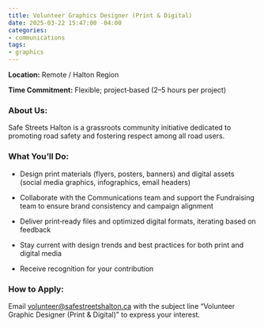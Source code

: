 ```yaml
---
title: Volunteer Graphics Designer (Print & Digital)
date: 2025-03-22 15:47:00 -04:00
categories:
- communications
tags:
- graphics
---
```


**Location:** Remote / Halton Region

**Time Commitment:** Flexible; project‑based (2–5 hours per project)

### About Us:

Safe Streets Halton is a grassroots community initiative dedicated to promoting road safety and fostering respect among all road users.

### What You’ll Do:

* Design print materials (flyers, posters, banners) and digital assets (social media graphics, infographics, email headers)

* Collaborate with the Communications team and support the Fundraising team to ensure brand consistency and campaign alignment

* Deliver print‑ready files and optimized digital formats, iterating based on feedback

* Stay current with design trends and best practices for both print and digital media

* Receive recognition for your contribution

### How to Apply:

Email [volunteer@safestreetshalton.ca](mailto:volunteer@safestreetshalton.ca) with the subject line “Volunteer Graphic Designer (Print & Digital)” to express your interest.